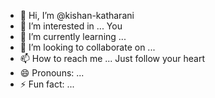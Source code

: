 - 👋 Hi, I’m @kishan-katharani
- 👀 I’m interested in ... You
- 🌱 I’m currently learning ... 
- 💞️ I’m looking to collaborate on ...
- 📫 How to reach me ... Just follow your heart 
- 😄 Pronouns: ...
- ⚡ Fun fact: ...

<!---
kishan-katharani/kishan-katharani is a ✨ special ✨ repository because its `README.md` (this file) appears on your GitHub profile.
You can click the Preview link to take a look at your changes.
--->
